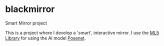 # blackmirror
Smart Mirror project

This is a project where I develop a 'smart', interactive mirror. 
I use the [ML5 Library](https://ml5js.org/) for using the AI model [Posenet](https://github.com/tensorflow/tfjs-models/tree/master/posenet).

